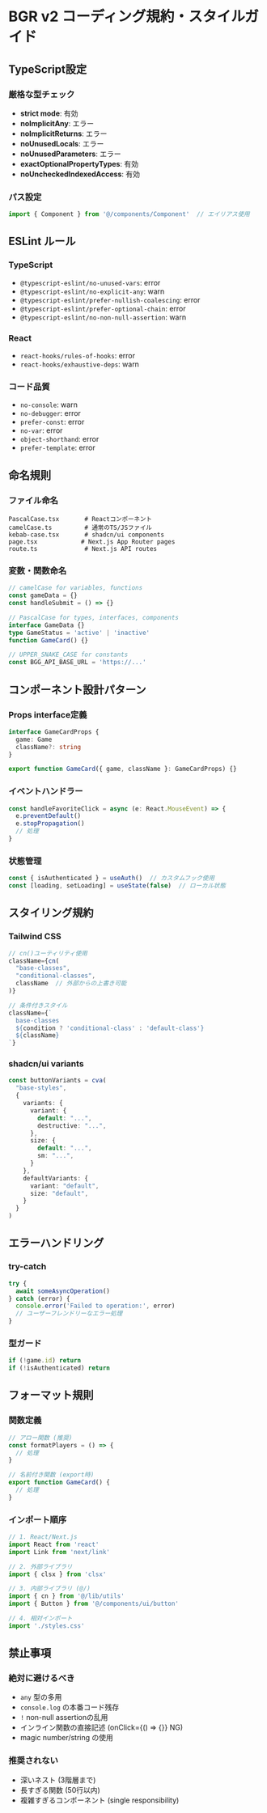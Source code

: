# BGR v2 コーディング規約・スタイルガイド

## TypeScript設定

### 厳格な型チェック
- **strict mode**: 有効
- **noImplicitAny**: エラー
- **noImplicitReturns**: エラー  
- **noUnusedLocals**: エラー
- **noUnusedParameters**: エラー
- **exactOptionalPropertyTypes**: 有効
- **noUncheckedIndexedAccess**: 有効

### パス設定
```typescript
import { Component } from '@/components/Component'  // エイリアス使用
```

## ESLint ルール

### TypeScript
- `@typescript-eslint/no-unused-vars`: error
- `@typescript-eslint/no-explicit-any`: warn
- `@typescript-eslint/prefer-nullish-coalescing`: error
- `@typescript-eslint/prefer-optional-chain`: error
- `@typescript-eslint/no-non-null-assertion`: warn

### React
- `react-hooks/rules-of-hooks`: error
- `react-hooks/exhaustive-deps`: warn

### コード品質
- `no-console`: warn
- `no-debugger`: error
- `prefer-const`: error
- `no-var`: error
- `object-shorthand`: error
- `prefer-template`: error

## 命名規則

### ファイル命名
```
PascalCase.tsx       # Reactコンポーネント
camelCase.ts         # 通常のTS/JSファイル
kebab-case.tsx       # shadcn/ui components
page.tsx            # Next.js App Router pages
route.ts             # Next.js API routes
```

### 変数・関数命名
```typescript
// camelCase for variables, functions
const gameData = {}
const handleSubmit = () => {}

// PascalCase for types, interfaces, components
interface GameData {}
type GameStatus = 'active' | 'inactive'
function GameCard() {}

// UPPER_SNAKE_CASE for constants
const BGG_API_BASE_URL = 'https://...'
```

## コンポーネント設計パターン

### Props interface定義
```typescript
interface GameCardProps {
  game: Game
  className?: string
}

export function GameCard({ game, className }: GameCardProps) {}
```

### イベントハンドラー
```typescript
const handleFavoriteClick = async (e: React.MouseEvent) => {
  e.preventDefault()
  e.stopPropagation()
  // 処理
}
```

### 状態管理
```typescript
const { isAuthenticated } = useAuth()  // カスタムフック使用
const [loading, setLoading] = useState(false)  // ローカル状態
```

## スタイリング規約

### Tailwind CSS
```typescript
// cn()ユーティリティ使用
className={cn(
  "base-classes",
  "conditional-classes",
  className  // 外部からの上書き可能
)}

// 条件付きスタイル
className={`
  base-classes 
  ${condition ? 'conditional-class' : 'default-class'}
  ${className}
`}
```

### shadcn/ui variants
```typescript
const buttonVariants = cva(
  "base-styles", 
  {
    variants: {
      variant: {
        default: "...",
        destructive: "...",
      },
      size: {
        default: "...",
        sm: "...",
      }
    },
    defaultVariants: {
      variant: "default",
      size: "default",
    }
  }
)
```

## エラーハンドリング

### try-catch
```typescript
try {
  await someAsyncOperation()
} catch (error) {
  console.error('Failed to operation:', error)
  // ユーザーフレンドリーなエラー処理
}
```

### 型ガード
```typescript
if (!game.id) return
if (!isAuthenticated) return
```

## フォーマット規則

### 関数定義
```typescript
// アロー関数 (推奨)
const formatPlayers = () => {
  // 処理
}

// 名前付き関数 (export時)
export function GameCard() {
  // 処理
}
```

### インポート順序
```typescript
// 1. React/Next.js
import React from 'react'
import Link from 'next/link'

// 2. 外部ライブラリ
import { clsx } from 'clsx'

// 3. 内部ライブラリ (@/)
import { cn } from '@/lib/utils'
import { Button } from '@/components/ui/button'

// 4. 相対インポート
import './styles.css'
```

## 禁止事項

### 絶対に避けるべき
- `any` 型の多用
- `console.log` の本番コード残存
- `!` non-null assertionの乱用
- インライン関数の直接記述 (onClick={() => {}} NG)
- magic number/string の使用

### 推奨されない
- 深いネスト (3階層まで)
- 長すぎる関数 (50行以内)
- 複雑すぎるコンポーネント (single responsibility)